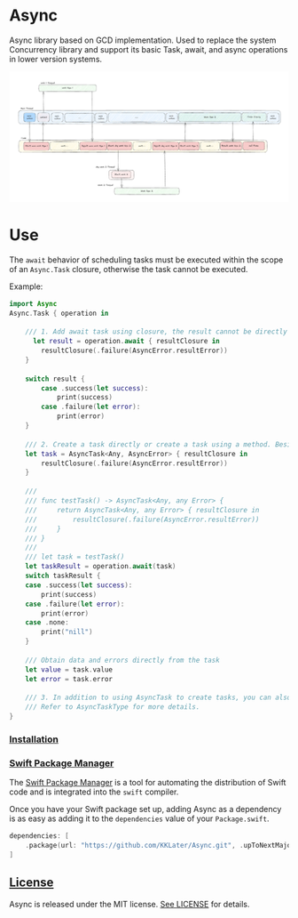# Async
Async library based on GCD implementation. Used to replace the system Concurrency library and support its basic Task, await, and async operations in lower version systems.

![](https://github.com/KKLater/Async/blob/main/Resources/async.png?raw=true)

# Use



The `await` behavior of scheduling tasks must be executed within the scope of an `Async.Task` closure, otherwise the task cannot be executed.

Example:

```swift
import Async
Async.Task { operation in
	
    /// 1. Add await task using closure, the result cannot be directly obtained, it needs to be obtained using a case statement.
	  let result = operation.await { resultClosure in
        resultClosure(.failure(AsyncError.resultError))
    }

    switch result {
        case .success(let success):
            print(success)
        case .failure(let error):
            print(error)
    }

    /// 2. Create a task directly or create a task using a method. Besides using a case statement to obtain data or errors, data or errors can be obtained directly through the task.
    let task = AsyncTask<Any, AsyncError> { resultClosure in
        resultClosure(.failure(AsyncError.resultError))
    }
    
    /// 
    /// func testTask() -> AsyncTask<Any, any Error> {
    ///     return AsyncTask<Any, any Error> { resultClosure in
    ///         resultClosure(.failure(AsyncError.resultError))
    ///     }
    /// }
    ///
    /// let task = testTask()
    let taskResult = operation.await(task)
    switch taskResult {
    case .success(let success):
        print(success)
    case .failure(let error):
        print(error)
    case .none:
        print("nill")
    }

    /// Obtain data and errors directly from the task
    let value = task.value
    let error = task.error
            
    /// 3. In addition to using AsyncTask to create tasks, you can also conform to AsyncTaskType to customize tasks for consistent behavior in a series of tasks.
    /// Refer to AsyncTaskType for more details.
}
```

### [Installation](https://github.com/KKLater/Async#installation)

### [Swift Package Manager](https://github.com/KKLater/Async#swift-package-manager)

The [Swift Package Manager](https://swift.org/package-manager/) is a tool for automating the distribution of Swift code and is integrated into the `swift` compiler.

Once you have your Swift package set up, adding Async as a dependency is as easy as adding it to the `dependencies` value of your `Package.swift`.



```swift
dependencies: [
    .package(url: "https://github.com/KKLater/Async.git", .upToNextMajor(from: "0.0.1"))
]
```



## [License](https://github.com/KKLater/Async#license)

Async is released under the MIT license. [See LICENSE](https://github.com/KKLater/Async/blob/main/LICENSE) for details.

